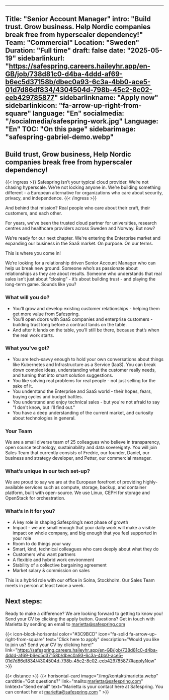 
---
Title: "Senior Account Manager"
intro: "Build trust. Grow business. Help Nordic companies break free from hyperscaler dependency!"
Team: "Commercial"
Location: "Sweden"
Duration: "Full time"
draft: false
date: "2025-05-19"
sidebarlinkurl: "https://safespring.careers.haileyhr.app/en-GB/job/738d81c0-d4ba-4ddd-af69-b6ec5d37158b/dbec0a93-6c3a-4bb0-ace5-01d7d86df834/4304504d-798b-45c2-8c02-eeb429785877"
sidebarlinkname: "Apply now"
sidebarlinkicon: "fa-arrow-up-right-from-square"
language: "En"
socialmedia: "/socialmedia/safespring-work.jpg"
Language: "En"
TOC: "On this page"
sidebarimage: "safespring-gabriel-demo.webp"
---

## Build trust, Grow business, Help Nordic companies break free from hyperscaler dependency!

{{< ingress >}}
Safespring isn’t your typical cloud provider. We’re not chasing hyperscale. We’re not locking anyone in. We’re building something different - a  European alternative for organizations who care about security, privacy, and independence.
{{< /ingress >}}


And behind that mission? Real people who care about their craft, their customers, and each other.

For years, we’ve been the trusted cloud partner for universities, research centres and healthcare providers across Sweden and Norway. But now? 

We’re ready for our next chapter. We're entering the Enterprise market and expanding our business in the SaaS market. On purpose. On our terms.

This is where you come in! 

We’re looking for a relationship driven Senior Account Manager who can help us break new ground. Someone who’s as passionate about relationships as they are about results. Someone who understands that real sales isn’t just about “closing” - it’s about building trust - and playing the long-term game. Sounds like you?

### What will you do?
- You’ll grow and develop existing customer relationships -  helping them get more value from Safespring.
- You’ll open doors with SaaS companies and enterprise customers - building trust long before a contract lands on the table.
- And after it lands on the table, you’ll still be there, because that’s when the real work starts.

### What you've got?
- You are tech-savvy enough to hold your own conversations about things like Kubernetes and Infrastructure as a Service (IaaS). You can break down complex ideas, understanding what the customer really needs, and turning that into smart solution suggestions. 
- You like solving real problems for real people - not just selling for the sake of it.
- You understand the Enterprise and SaaS world - their hopes, fears, buying cycles and budget battles.
- You understand and enjoy technical sales - but you're not afraid to say "I don't know, but I’ll find out."
- You have a deep understanding of the current market, and curiosity about technologies in general.

### Your Team
We are a small diverse team of 25 colleagues who believe in transparency, open source technology, sustainability and data sovereignty. You will join Sales Team that currently consists of Fredric, our founder, Daniel, our business and strategy developer, and Petter, our commercial manager.

### What’s unique in our tech set-up?
We are proud to say we are at the European forefront of providing highly-available services such as compute, storage, backup, and container platform, built with open-source. We use Linux, CEPH for storage and OpenStack for orchestration.

### What’s in it for you?

- A key role in shaping Safespring’s next phase of growth
- Impact - we are small enough that your daily work will make a visible impact on whole company, and big enough that you feel supported in your role
- Room to do things your way 
- Smart, kind, technical colleagues who care deeply about what they do
- Customers who want partners
- A flexible and hybrid work environment 
- Stability of a collective bargaining agreement
- Market salary & commission on sales 

This is a hybrid role with our office in Solna, Stockholm. Our Sales Team meets in person at least twice a week.


## Next steps: 
Ready to make a difference? We are looking forward to getting to know you!
Send your CV by clicking the apply button. 
Questions? Get in touch with Marietta by sending an email to marietta@safespring.com 

{{< icon-block-horisontal color="#3C9BCD" icon="fa-solid fa-arrow-up-right-from-square" text="Click here to apply" description="Would you like to join us? Send your CV by clicking here!" link="https://safespring.careers.haileyhr.app/en-GB/job/738d81c0-d4ba-4ddd-af69-b6ec5d37158b/dbec0a93-6c3a-4bb0-ace5-01d7d86df834/4304504d-798b-45c2-8c02-eeb429785877#applyNow" >}}


{{< distance >}}
{{< horisontal-card image="/img/kontakt/marietta.webp" cardtitle="Got questions?" link="mailto:marietta@safespring.com" linktext="Send email" text="Marietta is your contact here at Safespring. You can contact her at marietta@safespring.com " >}}
